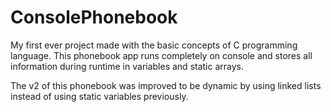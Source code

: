 # ConsolePhonebook
My first ever project made with the basic concepts of C programming language. This phonebook app runs completely on console and stores all information during runtime in variables and static arrays.

The v2 of this phonebook was improved to be dynamic by using linked lists instead of using static variables previously.
